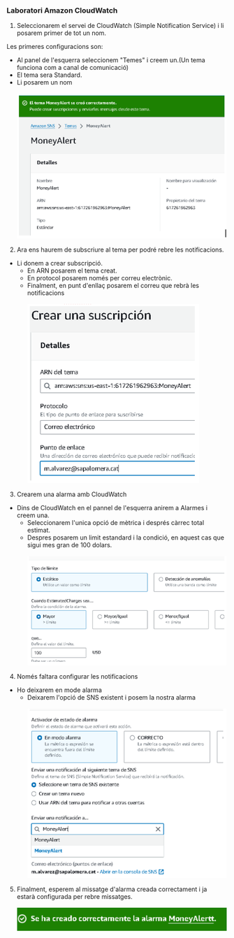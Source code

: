 ### Laboratori Amazon CloudWatch

1. Seleccionarem el servei de CloudWatch (Simple Notification Service) i li posarem primer de tot un nom.

Les primeres configuracions son:
  - Al panel de l'esquerra seleccionem "Temes" i creem un.(Un tema funciona com a canal de comunicació)
  - El tema sera Standard.
  - Li posarem un nom <br><br>
  ![cw.1](../../.Images/Cloud/cw.1.PNG)

2. Ara ens haurem de subscriure al tema per podré rebre les notificacions.
  - Li donem a crear subscripció.
    - En ARN posarem el tema creat.
    - En protocol posarem només per correu electrònic.
    - Finalment, en punt d'enllaç posarem el correu que rebrà les notificacions <br><br>
  ![cw.2](../../.Images/Cloud/cw.2.PNG)

3. Crearem una alarma amb CloudWatch
- Dins de CloudWatch en el pannel de l'esquerra anirem a Alarmes i creem una.
    - Seleccionarem l'unica opció de mètrica i després càrrec total estimat.
    - Despres posarem un limit estandard i la condició, en aquest cas que sigui mes gran de 100 dolars. <br><br>
  ![cw.3](../../.Images/Cloud/cw.3.PNG)

4. Només faltara configurar les notificacions
- Ho deixarem en mode alarma
  - Deixarem l'opció de SNS existent i posem la nostra alarma <br><br>
  ![cw.4](../../.Images/Cloud/cw.4.PNG)

5. Finalment, esperem al missatge d'alarma creada correctament i ja estarà configurada per rebre missatges. <br><br>
  ![cw.5](../../.Images/Cloud/cw.5.PNG)
